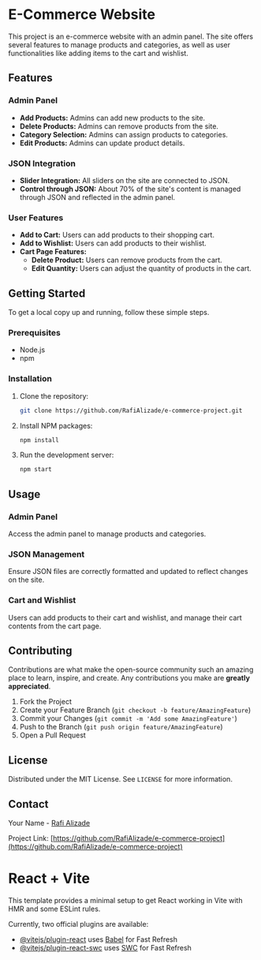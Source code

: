 # E-Commerce Website

This project is an e-commerce website with an admin panel. The site offers several features to manage products and categories, as well as user functionalities like adding items to the cart and wishlist.

## Features

### Admin Panel
- **Add Products:** Admins can add new products to the site.
- **Delete Products:** Admins can remove products from the site.
- **Category Selection:** Admins can assign products to categories.
- **Edit Products:** Admins can update product details.

### JSON Integration
- **Slider Integration:** All sliders on the site are connected to JSON.
- **Control through JSON:** About 70% of the site's content is managed through JSON and reflected in the admin panel.

### User Features
- **Add to Cart:** Users can add products to their shopping cart.
- **Add to Wishlist:** Users can add products to their wishlist.
- **Cart Page Features:**
  - **Delete Product:** Users can remove products from the cart.
  - **Edit Quantity:** Users can adjust the quantity of products in the cart.

## Getting Started

To get a local copy up and running, follow these simple steps.

### Prerequisites
- Node.js
- npm

### Installation

1. Clone the repository:
    ```sh
    git clone https://github.com/RafiAlizade/e-commerce-project.git
    ```

2. Install NPM packages:
    ```sh
    npm install
    ```

3. Run the development server:
    ```sh
    npm start
    ```

## Usage

### Admin Panel
Access the admin panel to manage products and categories.

### JSON Management
Ensure JSON files are correctly formatted and updated to reflect changes on the site.

### Cart and Wishlist
Users can add products to their cart and wishlist, and manage their cart contents from the cart page.

## Contributing

Contributions are what make the open-source community such an amazing place to learn, inspire, and create. Any contributions you make are **greatly appreciated**.

1. Fork the Project
2. Create your Feature Branch (`git checkout -b feature/AmazingFeature`)
3. Commit your Changes (`git commit -m 'Add some AmazingFeature'`)
4. Push to the Branch (`git push origin feature/AmazingFeature`)
5. Open a Pull Request

## License

Distributed under the MIT License. See `LICENSE` for more information.

## Contact

Your Name - [Rafi Alizade](mailto:refielizade3@gmail.com)

Project Link: [https://github.com/RafiAlizade/e-commerce-project](https://github.com/RafiAlizade/e-commerce-project)

# React + Vite

This template provides a minimal setup to get React working in Vite with HMR and some ESLint rules.

Currently, two official plugins are available:

- [@vitejs/plugin-react](https://github.com/vitejs/vite-plugin-react/blob/main/packages/plugin-react/README.md) uses [Babel](https://babeljs.io/) for Fast Refresh
- [@vitejs/plugin-react-swc](https://github.com/vitejs/vite-plugin-react-swc) uses [SWC](https://swc.rs/) for Fast Refresh